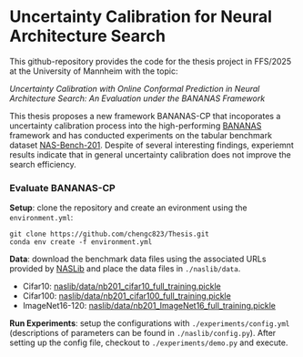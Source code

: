 # Uncertainty Calibration for Neural Architecture Search
This github-repository provides the code for the thesis project in FFS/2025 at the University of Mannheim with the topic:

*Uncertainty Calibration with Online Conformal Prediction in Neural Architecture Search: An Evaluation under the BANANAS Framework*

This thesis proposes a new framework BANANAS-CP that incoporates a uncertainty calibration process into the high-performing [BANANAS](https://arxiv.org/abs/1910.11858) framework and has conducted experiments on the tabular benchmark dataset [NAS-Bench-201](https://arxiv.org/abs/2001.00326). Despite of several interesting findings, experiemnt results indicate that in general uncertainty calibration does not improve the search efficiency.

### Evaluate BANANAS-CP
**Setup**: clone the repository and create an evironment using the ``environment.yml``:
```
git clone https://github.com/chengc823/Thesis.git
conda env create -f environment.yml
```
**Data**: download the benchmark data files using the associated URLs provided by [NASLib](https://github.com/automl/NASLib/tree/Develop) and place the data files in `./naslib/data`.
- Cifar10: [naslib/data/nb201_cifar10_full_training.pickle](https://drive.google.com/file/d/1sh8pEhdrgZ97-VFBVL94rI36gedExVgJ/view)
- Cifar100: [naslib/data/nb201_cifar100_full_training.pickle](https://drive.google.com/file/d/1hV6-mCUKInIK1iqZ0jfBkcKaFmftlBtp/view)
- ImageNet16-120: [naslib/data/nb201_ImageNet16_full_training.pickle](https://drive.google.com/file/d/1FVCn54aQwD6X6NazaIZ_yjhj47mOGdIH/view)
 
**Run Experiments**: setup the configurations with ``./experiments/config.yml`` (descriptions of parameters can be found in ``./naslib/config.py``). After setting up the config file, checkout to ``./experiments/demo.py`` and execute.


